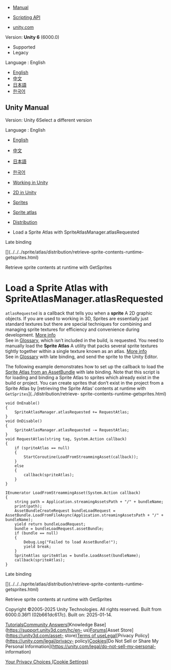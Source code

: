 [](https://docs.unity3d.com)

  * [Manual](../Manual/index.html)
  * [Scripting API](../ScriptReference/index.html)

  * [unity.com](https://unity.com/)

Version: **Unity 6** (6000.0)

  * Supported
  * Legacy

Language : English

  * [English](/Manual/sprite/atlas/distribution/load-sprite-atlas-spriteatlasmanageratlasrequested.html)
  * [中文](/cn/current/Manual/sprite/atlas/distribution/load-sprite-atlas-spriteatlasmanageratlasrequested.html)
  * [日本語](/ja/current/Manual/sprite/atlas/distribution/load-sprite-atlas-spriteatlasmanageratlasrequested.html)
  * [한국어](/kr/current/Manual/sprite/atlas/distribution/load-sprite-atlas-spriteatlasmanageratlasrequested.html)

[](https://docs.unity3d.com)

## Unity Manual

Version: Unity 6Select a different version

Language : English

  * [English](/Manual/sprite/atlas/distribution/load-sprite-atlas-spriteatlasmanageratlasrequested.html)
  * [中文](/cn/current/Manual/sprite/atlas/distribution/load-sprite-atlas-spriteatlasmanageratlasrequested.html)
  * [日本語](/ja/current/Manual/sprite/atlas/distribution/load-sprite-atlas-spriteatlasmanageratlasrequested.html)
  * [한국어](/kr/current/Manual/sprite/atlas/distribution/load-sprite-atlas-spriteatlasmanageratlasrequested.html)

  * [Working in Unity](../../../working-in-unity.html)
  * [2D in Unity](../../../Unity2D.html)
  * [Sprites](../../../sprite/sprite-landing.html)
  * [Sprite atlas](../../../sprite/atlas/atlas-landing.html)
  * [Distribution](../../../sprite/atlas/distribution/distribution-landing.html)
  * Load a Sprite Atlas with SpriteAtlasManager.atlasRequested

[](../../../sprite/atlas/distribution/late-binding.html)

Late binding

[](../../../sprite/atlas/distribution/retrieve-sprite-contents-runtime-
getsprites.html)

Retrieve sprite contents at runtime with GetSprites

# Load a Sprite Atlas with SpriteAtlasManager.atlasRequested

`atlasRequested` is a callback that tells you when a **sprite** A 2D graphic
objects. If you are used to working in 3D, Sprites are essentially just
standard textures but there are special techniques for combining and managing
sprite textures for efficiency and convenience during development. [More
info](../../../sprite/sprite-landing.html)  
See in [Glossary](../../../Glossary.html#Sprite), which isn’t included in the
build, is requested. You need to manually load the **Sprite Atlas** A utility
that packs several sprite textures tightly together within a single texture
known as an atlas. [More info](../../../sprite/atlas/v2/v2-landing.html)  
See in [Glossary](../../../Glossary.html#SpriteAtlas) with late binding, and
send the sprite to the Unity Editor.

The following example demonstrates how to set up the callback to load the
[Sprite Atlas from an AssetBundle](../distribution/methods-distribution.html)
with late binding. Note that this script is for loading and binding a Sprite
Atlas to sprites which already exist in the build or project. You can create
sprites that don’t exist in the project from a Sprite Atlas by [retrieving the
Sprite Atlas’ contents at runtime with `GetSprites`](../distribution/retrieve-
sprite-contents-runtime-getsprites.html)

    
    
    void OnEnable()
    {
        SpriteAtlasManager.atlasRequested += RequestAtlas;
    }
    void OnDisable()
    {
        SpriteAtlasManager.atlasRequested -= RequestAtlas;
    }
    void RequestAtlas(string tag, System.Action callback)
    {
        if (spriteAtlas == null)
        {
            StartCoroutine(LoadFromStreammingAsset(callback));
        }
        else
        {
            callback(spriteAtlas);
        }
    }
    
    IEnumerator LoadFromStreammingAsset(System.Action callback)
    {
        string path = Application.streamingAssetsPath + "/" + bundleName;
        print(path);
        AssetBundleCreateRequest bundleLoadRequest = AssetBundle.LoadFromFileAsync(Application.streamingAssetsPath + "/" + bundleName);
        yield return bundleLoadRequest;
        bundle = bundleLoadRequest.assetBundle;
        if (bundle == null)
        {
            Debug.Log("Failed to load AssetBundle!");
            yield break;
        }
        SpriteAtlas spriteAtlas = bundle.LoadAsset(bundleName);
        callback(spriteAtlas);
    }
    

[](../../../sprite/atlas/distribution/late-binding.html)

Late binding

[](../../../sprite/atlas/distribution/retrieve-sprite-contents-runtime-
getsprites.html)

Retrieve sprite contents at runtime with GetSprites

Copyright ©2005-2025 Unity Technologies. All rights reserved. Built from
6000.0.36f1 (02b661dc617c). Built on: 2025-01-14.

[Tutorials](https://learn.unity.com/)[Community
Answers](https://answers.unity3d.com)[Knowledge
Base](https://support.unity3d.com/hc/en-
us)[Forums](https://forum.unity3d.com)[Asset Store](https://unity3d.com/asset-
store)[Terms of
use](https://docs.unity3d.com/Manual/TermsOfUse.html)[Legal](https://unity.com/legal)[Privacy
Policy](https://unity.com/legal/privacy-
policy)[Cookies](https://unity.com/legal/cookie-policy)[Do Not Sell or Share
My Personal Information](https://unity.com/legal/do-not-sell-my-personal-
information)

[Your Privacy Choices (Cookie Settings)](javascript:void\(0\);)

